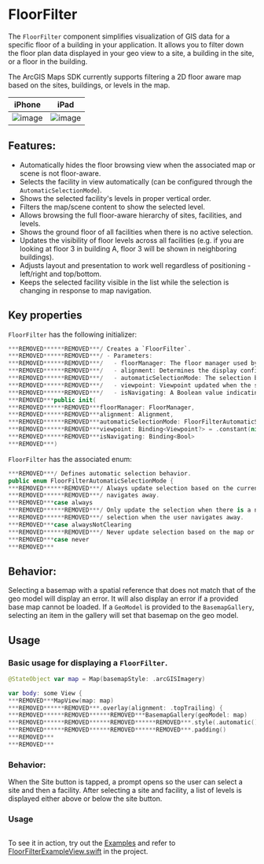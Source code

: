 #  FloorFilter

The `FloorFilter` component simplifies visualization of GIS data for a specific floor of a building in your application. It allows you to filter down the floor plan data displayed in your geo view to a site, a building in the site, or a floor in the building. 

The ArcGIS Maps SDK currently supports filtering a 2D floor aware map based on the sites, buildings, or levels in the map.

|iPhone|iPad|
|:--:|:--:|
|![image](https:***REMOVED***user-images.githubusercontent.com/3998072/202811733-dcd640e9-3b27-43a8-8bec-fd9aeb6798c7.png)|![image](https:***REMOVED***user-images.githubusercontent.com/3998072/202811772-bf6009e7-82ec-459f-86ae-6651f519b2ef.png)|

## Features:

- Automatically hides the floor browsing view when the associated map or scene is not floor-aware.
- Selects the facility in view automatically (can be configured through the `AutomaticSelectionMode`).
- Shows the selected facility's levels in proper vertical order.
- Filters the map/scene content to show the selected level.
- Allows browsing the full floor-aware hierarchy of sites, facilities, and levels.
- Shows the ground floor of all facilities when there is no active selection.
- Updates the visibility of floor levels across all facilities (e.g. if you are looking at floor 3 in building A, floor 3 will be shown in neighboring buildings).
- Adjusts layout and presentation to work well regardless of positioning - left/right and top/bottom.
- Keeps the selected facility visible in the list while the selection is changing in response to map navigation.

## Key properties

`FloorFilter` has the following initializer:

```swift
***REMOVED******REMOVED***/ Creates a `FloorFilter`.
***REMOVED******REMOVED***/ - Parameters:
***REMOVED******REMOVED***/   - floorManager: The floor manager used by the `FloorFilter`.
***REMOVED******REMOVED***/   - alignment: Determines the display configuration of Floor Filter elements.
***REMOVED******REMOVED***/   - automaticSelectionMode: The selection behavior of the floor filter.
***REMOVED******REMOVED***/   - viewpoint: Viewpoint updated when the selected site or facility changes.
***REMOVED******REMOVED***/   - isNavigating: A Boolean value indicating whether the map is currently being navigated.
***REMOVED***public init(
***REMOVED******REMOVED***floorManager: FloorManager,
***REMOVED******REMOVED***alignment: Alignment,
***REMOVED******REMOVED***automaticSelectionMode: FloorFilterAutomaticSelectionMode = .always,
***REMOVED******REMOVED***viewpoint: Binding<Viewpoint?> = .constant(nil),
***REMOVED******REMOVED***isNavigating: Binding<Bool>
***REMOVED***)
```

`FloorFilter` has the associated enum:

```swift
***REMOVED***/ Defines automatic selection behavior.
public enum FloorFilterAutomaticSelectionMode {
***REMOVED******REMOVED***/ Always update selection based on the current viewpoint; clear the selection when the user
***REMOVED******REMOVED***/ navigates away.
***REMOVED***case always
***REMOVED******REMOVED***/ Only update the selection when there is a new site or facility in the current viewpoint; don't clear
***REMOVED******REMOVED***/ selection when the user navigates away.
***REMOVED***case alwaysNotClearing
***REMOVED******REMOVED***/ Never update selection based on the map or scene view's current viewpoint.
***REMOVED***case never
***REMOVED***
```

## Behavior:

Selecting a basemap with a spatial reference that does not match that of the geo model will display an error. It will also display an error if a provided base map cannot be loaded. If a `GeoModel` is provided to the `BasemapGallery`, selecting an item in the gallery will set that basemap on the geo model.

## Usage

### Basic usage for displaying a `FloorFilter`.

```swift
@StateObject var map = Map(basemapStyle: .arcGISImagery)

var body: some View {
***REMOVED***MapView(map: map)
***REMOVED******REMOVED***.overlay(alignment: .topTrailing) {
***REMOVED******REMOVED******REMOVED***BasemapGallery(geoModel: map)
***REMOVED******REMOVED******REMOVED******REMOVED***.style(.automatic())
***REMOVED******REMOVED******REMOVED******REMOVED***.padding()
***REMOVED***
***REMOVED***
```




### Behavior:

When the Site button is tapped, a prompt opens so the user can select a site and then a facility. After selecting a site and facility, a list of levels is displayed either above or below the site button.

### Usage

```swift
```

To see it in action, try out the [Examples](../../Examples) and refer to [FloorFilterExampleView.swift](../../Examples/Examples/FloorFilterExampleView.swift) in the project.
